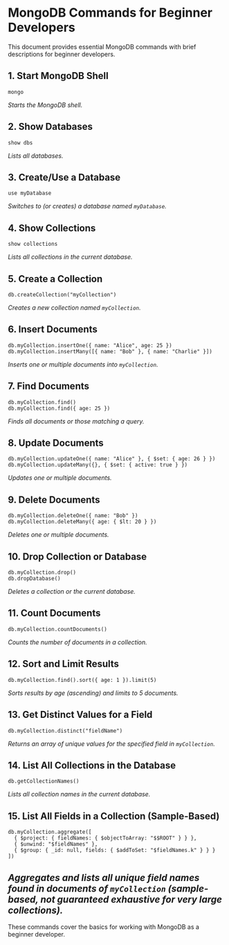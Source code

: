 # MongoDB Commands for Beginner Developers

This document provides essential MongoDB commands with brief descriptions for beginner developers.

## 1. Start MongoDB Shell
```
mongo
```
*Starts the MongoDB shell.*

## 2. Show Databases
```
show dbs
```
*Lists all databases.*

## 3. Create/Use a Database
```
use myDatabase
```
*Switches to (or creates) a database named `myDatabase`.*

## 4. Show Collections
```
show collections
```
*Lists all collections in the current database.*

## 5. Create a Collection
```
db.createCollection("myCollection")
```
*Creates a new collection named `myCollection`.*

## 6. Insert Documents
```
db.myCollection.insertOne({ name: "Alice", age: 25 })
db.myCollection.insertMany([{ name: "Bob" }, { name: "Charlie" }])
```
*Inserts one or multiple documents into `myCollection`.*

## 7. Find Documents
```
db.myCollection.find()
db.myCollection.find({ age: 25 })
```
*Finds all documents or those matching a query.*

## 8. Update Documents
```
db.myCollection.updateOne({ name: "Alice" }, { $set: { age: 26 } })
db.myCollection.updateMany({}, { $set: { active: true } })
```
*Updates one or multiple documents.*

## 9. Delete Documents
```
db.myCollection.deleteOne({ name: "Bob" })
db.myCollection.deleteMany({ age: { $lt: 20 } })
```
*Deletes one or multiple documents.*

## 10. Drop Collection or Database
```
db.myCollection.drop()
db.dropDatabase()
```
*Deletes a collection or the current database.*

## 11. Count Documents
```
db.myCollection.countDocuments()
```
*Counts the number of documents in a collection.*

## 12. Sort and Limit Results
```
db.myCollection.find().sort({ age: 1 }).limit(5)
```
*Sorts results by age (ascending) and limits to 5 documents.*

## 13. Get Distinct Values for a Field
```
db.myCollection.distinct("fieldName")
```
*Returns an array of unique values for the specified field in `myCollection`.*

## 14. List All Collections in the Database
```
db.getCollectionNames()
```
*Lists all collection names in the current database.*

## 15. List All Fields in a Collection (Sample-Based)
```
db.myCollection.aggregate([
  { $project: { fieldNames: { $objectToArray: "$$ROOT" } } },
  { $unwind: "$fieldNames" },
  { $group: { _id: null, fields: { $addToSet: "$fieldNames.k" } } }
])
```
*Aggregates and lists all unique field names found in documents of `myCollection` (sample-based, not guaranteed exhaustive for very large collections).*
---
These commands cover the basics for working with MongoDB as a beginner developer.